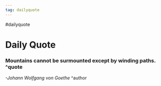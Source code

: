 ```yaml
---
tag: dailyquote
---
```


#dailyquote

# Daily Quote

### Mountains cannot be surmounted except by winding paths. ^quote
*-Johann Wolfgang von Goethe* ^author

